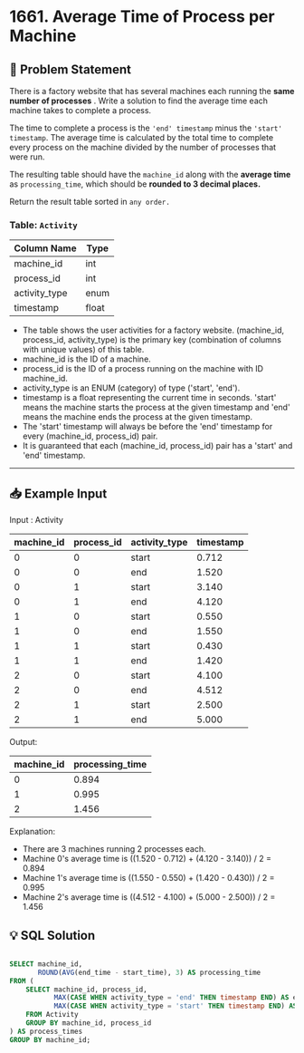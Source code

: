 # 1661. Average Time of Process per Machine

## 📝 Problem Statement
There is a factory website that has several machines each running the **same number of processes** . Write a solution to find the average time each machine takes to complete a process.

The time to complete a process is the `'end' timestamp` minus the `'start' timestamp`. The average time is calculated by the total time to complete every process on the machine divided by the number of processes that were run.

The resulting table should have the `machine_id` along with the **average time** as `processing_time`, which should be **rounded to 3 decimal places.**


Return the result table sorted in `any order.`


### Table: `Activity`

| Column Name    | Type    |
|----------------|---------|
| machine_id     | int     |
| process_id     | int     |
| activity_type  | enum    |
| timestamp      | float   |

 - The table shows the user activities for a factory website.
(machine_id, process_id, activity_type) is the primary key (combination of columns with unique values) of this table.
  - machine_id is the ID of a machine.
  - process_id is the ID of a process running on the machine with ID machine_id.
  - activity_type is an ENUM (category) of type ('start', 'end').
  - timestamp is a float representing the current time in seconds.
  'start' means the machine starts the process at the given timestamp and 'end' means the machine ends the process at the given timestamp.
  - The 'start' timestamp will always be before the 'end' timestamp for every (machine_id, process_id) pair.
 - It is guaranteed that each (machine_id, process_id) pair has a 'start' and 'end' timestamp.

---

## 📥 Example Input
Input : Activity 

| machine_id | process_id | activity_type | timestamp |
|------------|------------|---------------|-----------|
| 0          | 0          | start         | 0.712     |
| 0          | 0          | end           | 1.520     |
| 0          | 1          | start         | 3.140     |
| 0          | 1          | end           | 4.120     |
| 1          | 0          | start         | 0.550     |
| 1          | 0          | end           | 1.550     |
| 1          | 1          | start         | 0.430     |
| 1          | 1          | end           | 1.420     |
| 2          | 0          | start         | 4.100     |
| 2          | 0          | end           | 4.512     |
| 2          | 1          | start         | 2.500     |
| 2          | 1          | end           | 5.000     |

Output: 

| machine_id | processing_time |
|-----------|------------------|
| 0          | 0.894           |
| 1          | 0.995           |
| 2          | 1.456           |

Explanation: 
 - There are 3 machines running 2 processes each.
 - Machine 0's average time is ((1.520 - 0.712) + (4.120 - 3.140)) / 2 = 0.894
 - Machine 1's average time is ((1.550 - 0.550) + (1.420 - 0.430)) / 2 = 0.995
 - Machine 2's average time is ((4.512 - 4.100) + (5.000 - 2.500)) / 2 = 1.456

## 💡 SQL Solution

```sql

SELECT machine_id, 
       ROUND(AVG(end_time - start_time), 3) AS processing_time
FROM (
    SELECT machine_id, process_id,
           MAX(CASE WHEN activity_type = 'end' THEN timestamp END) AS end_time,
           MAX(CASE WHEN activity_type = 'start' THEN timestamp END) AS start_time
    FROM Activity
    GROUP BY machine_id, process_id
) AS process_times
GROUP BY machine_id;

